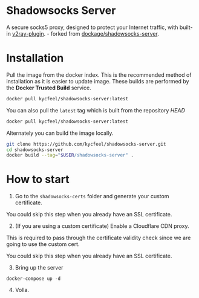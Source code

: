# Shadowsocks Server
A secure socks5 proxy, designed to protect your Internet traffic, with built-in [v2ray-plugin](https://github.com/shadowsocks/v2ray-plugin). - forked from [dockage/shadowsocks-server](https://github.com/dockage/shadowsocks-server). 


# Installation

Pull the image from the docker index. This is the recommended method of installation as it is easier to update image. These builds are performed by the **Docker Trusted Build** service.

```bash
docker pull kycfeel/shadowsocks-server:latest
```

You can also pull the `latest` tag which is built from the repository *HEAD*

```bash
docker pull kycfeel/shadowsocks-server:latest
```

Alternately you can build the image locally.

```bash
git clone https://github.com/kycfeel/shadowsocks-server.git
cd shadowsocks-server
docker build --tag="$USER/shadowsocks-server" .
```


# How to start

1. Go to the `shadowsocks-certs` folder and generate your custom certificate.

You could skip this step when you already have an SSL certificate.

2. (If you are using a custom certificate) Enable a Cloudflare CDN proxy.

This is required to pass through the certificate validity check since we are going to use the custom cert.

You could skip this step when you already have an SSL certificate.

3. Bring up the server

`docker-compose up -d`

4. Volla.
